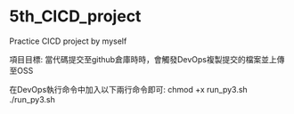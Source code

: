 # 5th_CICD_project
Practice CICD project by myself

項目目標:
當代碼提交至github倉庫時時，會觸發DevOps複製提交的檔案並上傳至OSS

在DevOps執行命令中加入以下兩行命令即可:
chmod +x run_py3.sh
./run_py3.sh
